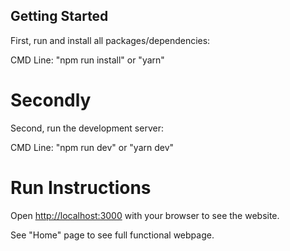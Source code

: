 ## Getting Started

First, run and install all packages/dependencies:

CMD Line:
"npm run install"
or
"yarn"

# Secondly

Second, run the development server:

CMD Line:
"npm run dev"
or
"yarn dev"

# Run Instructions
Open [http://localhost:3000](http://localhost:3000) with your browser to see the website.

See "Home" page to see full functional webpage.
